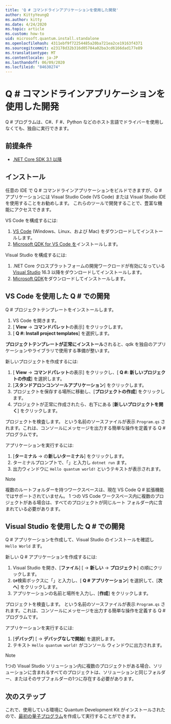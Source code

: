 ```yaml
---
title: 'Q # コマンドラインアプリケーションを使用した開発'
author: KittyYeungQ
ms.author: kitty
ms.date: 4/24/2020
ms.topic: article
ms.custom: how-to
uid: microsoft.quantum.install.standalone
ms.openlocfilehash: 4311ebf9f72254485a20ba721ea2ce19163f4371
ms.sourcegitcommit: e23178d32b316d05784a02ba3cd6166dad177e89
ms.translationtype: MT
ms.contentlocale: ja-JP
ms.lasthandoff: 06/09/2020
ms.locfileid: "84630274"
---
```

# <a name="develop-with-q-command-line-applications"></a>Q # コマンドラインアプリケーションを使用した開発

Q # プログラムは、C#、F #、Python などのホスト言語でドライバーを使用しなくても、独自に実行できます。

## <a name="prerequisites"></a>前提条件

- [.NET Core SDK 3.1 以降](https://www.microsoft.com/net/download)

## <a name="installation"></a>インストール

任意の IDE で Q # コマンドラインアプリケーションをビルドできますが、Q # アプリケーションには Visual Studio Code (VS Code) または Visual Studio IDE を使用することをお勧めします。 これらのツールで開発することで、豊富な機能にアクセスできます。

VS Code を構成するには:

1. [VS Code](https://code.visualstudio.com/download) (Windows、Linux、および Mac) をダウンロードしてインストールします。
2. [Microsoft QDK for VS Code を](https://marketplace.visualstudio.com/items?itemName=quantum.quantum-devkit-vscode)インストールします。

Visual Studio を構成するには:

1. .NET Core クロスプラットフォームの開発ワークロードが有効になっている[Visual Studio](https://visualstudio.microsoft.com/downloads/) 16.3 以降をダウンロードしてインストールします。
2. [Microsoft QDK](https://marketplace.visualstudio.com/items?itemName=quantum.DevKit)をダウンロードしてインストールします。


## <a name="develop-with-q-using-vs-code"></a>VS Code を使用した Q # での開発

Q # プロジェクトテンプレートをインストールします。

1. VS Code を開きます。
2. [ **View**  ->  **コマンドパレット**の表示] をクリックします。
3. [ **Q #: Install project templates**] を選択します。

**プロジェクトテンプレートが正常にインストール**されると、qdk を独自のアプリケーションやライブラリで使用する準備が整います。

新しいプロジェクトを作成するには:

1. [ **View**  ->  **コマンドパレット**の表示] をクリックし、[ **Q #: 新しいプロジェクトの作成**] を選択します。
2. [**スタンドアロンコンソールアプリケーション**] をクリックします。
3. プロジェクトを保存する場所に移動し、[**プロジェクトの作成**] をクリックします。
4. プロジェクトが正常に作成されたら、右下にある [**新しいプロジェクトを開く**] をクリックします。
        
プロジェクトを検査します。 という名前のソースファイルが表示 `Program.qs` されます。これは、コンソールにメッセージを出力する簡単な操作を定義する Q # プログラムです。

アプリケーションを実行するには:
1. [**ターミナル**  ->  の**新しいターミナル**] をクリックします。
2. ターミナルプロンプトで、「」と入力し `dotnet run` ます。
3. 出力ウィンドウに `Hello quantum world!` というテキストが表示されます。


> [!NOTE]
> 複数のルートフォルダーを持つワークスペースは、現在 VS Code Q # 拡張機能ではサポートされていません。 1 つの VS Code ワークスペース内に複数のプロジェクトがある場合は、すべてのプロジェクトが同じルート フォルダー内に含まれている必要があります。

## <a name="develop-with-q-using-visual-studio"></a>Visual Studio を使用した Q # での開発

Q # アプリケーションを作成して、Visual Studio のインストールを確認し `Hello World` ます。

新しい Q # アプリケーションを作成するには:
1. Visual Studio を開き、[**ファイル**] [  ->  **新しい**  ->  **プロジェクト**] の順にクリックします。
2. `Q#`検索ボックスに「」と入力し、[ **Q # アプリケーション**] を選択して、[**次へ**] をクリックします。
3. アプリケーションの名前と場所を入力し、[**作成**] をクリックします。


プロジェクトを検査します。 という名前のソースファイルが表示 `Program.qs` されます。これは、コンソールにメッセージを出力する簡単な操作を定義する Q # プログラムです。

アプリケーションを実行するには:
1. [**デバッグ**] [  ->  **デバッグなしで開始**] を選択します。
2. テキスト `Hello quantum world!` がコンソール ウィンドウに出力されます。

> [!NOTE]
> 1つの Visual Studio ソリューション内に複数のプロジェクトがある場合、ソリューションに含まれるすべてのプロジェクトは、ソリューションと同じフォルダー、またはそのサブフォルダーの1つに存在する必要があります。  


## <a name="next-steps"></a>次のステップ

これで、使用している環境に Quantum Development Kit がインストールされたので、[最初の量子プログラム](xref:microsoft.quantum.quickstarts.qrng)を作成して実行することができます。
